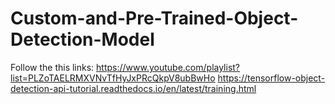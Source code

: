 # Custom-and-Pre-Trained-Object-Detection-Model
Follow the this links:
https://www.youtube.com/playlist?list=PLZoTAELRMXVNvTfHyJxPRcQkpV8ubBwHo
https://tensorflow-object-detection-api-tutorial.readthedocs.io/en/latest/training.html
